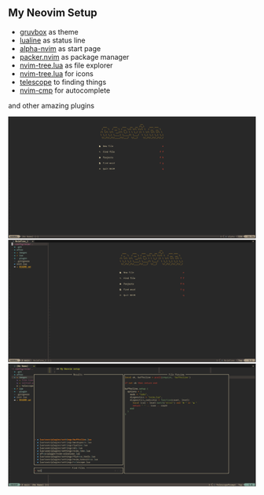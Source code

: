 ## My Neovim Setup

* [gruvbox](https://github.com/ellisonleao/gruvbox.nvim) as theme
* [lualine](https://github.com/nvim-lualine/lualine.nvim) as status line
* [alpha-nvim](https://github.com/goolord/alpha-nvim) as start page
* [packer.nvim](https://github.com/wbthomason/packer.nvim) as package manager 
* [nvim-tree.lua](https://github.com/nvim-tree/nvim-tree.lua) as file explorer
* [nvim-tree.lua](https://github.com/nvim-tree/nvim-web-devicons) for icons
* [telescope](https://github.com/nvim-telescope/telescope.nvim) to finding things
* [nvim-cmp](https://github.com/hrsh7th/nvim-cmp) for autocomplete

and other amazing plugins

![image](images/initial.png)
![image](images/file-tree.png)
![image](images/telescope.png)

